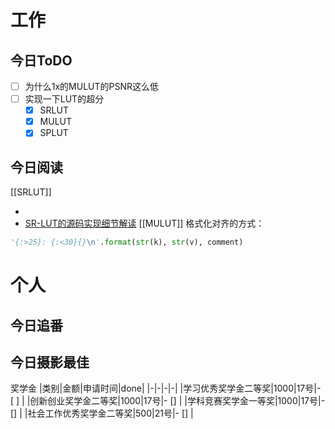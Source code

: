 # 工作
## 今日ToDO
- [ ] 为什么1x的MULUT的PSNR这么低
- [ ] 实现一下LUT的超分
	- [x] SRLUT
	- [x] MULUT
	- [x] SPLUT

## 今日阅读
[[SRLUT]]
- [ ](http://t.csdn.cn/wALg9)
- [SR-LUT的源码实现细节解读](http://t.csdn.cn/1FEg5)
[[MULUT]]
格式化对齐的方式：
```python
'{:>25}: {:<30}{}\n'.format(str(k), str(v), comment)
```

# 个人
## 今日追番

## 今日摄影最佳










奖学金
|类别|金额|申请时间|done|
|-|-|-|-|
|学习优秀奖学金二等奖|1000|17号|- [ ]  |
|创新创业奖学金二等奖|1000|17号|- [] |
|学科竞赛奖学金一等奖|1000|17号|- [] |
|社会工作优秀奖学金二等奖|500|21号|- [] |




